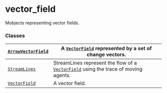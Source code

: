 # vector_field

Mobjects representing vector fields.

### Classes

| [`ArrowVectorField`](manim.mobject.vector_field.ArrowVectorField.md#manim.mobject.vector_field.ArrowVectorField)   | A [`VectorField`](manim.mobject.vector_field.VectorField.md#manim.mobject.vector_field.VectorField) represented by a set of change vectors.                             |
|--------------------------------------------------------------------------------------------------------------------|-------------------------------------------------------------------------------------------------------------------------------------------------------------------------|
| [`StreamLines`](manim.mobject.vector_field.StreamLines.md#manim.mobject.vector_field.StreamLines)                  | StreamLines represent the flow of a [`VectorField`](manim.mobject.vector_field.VectorField.md#manim.mobject.vector_field.VectorField) using the trace of moving agents. |
| [`VectorField`](manim.mobject.vector_field.VectorField.md#manim.mobject.vector_field.VectorField)                  | A vector field.                                                                                                                                                         |
